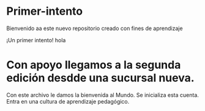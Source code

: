 # Primer-intento
Bienvenido aa este nuevo repositorio creado con fines de aprendizaje

¡Un primer intento!
hola

# Con apoyo llegamos a la segunda edición desdde una sucursal nueva.

Con este archivo le damos la bienvenida al Mundo. 
Se inicializa esta cuenta. 
Entra en una cultura de aprendizaje pedagógico.


